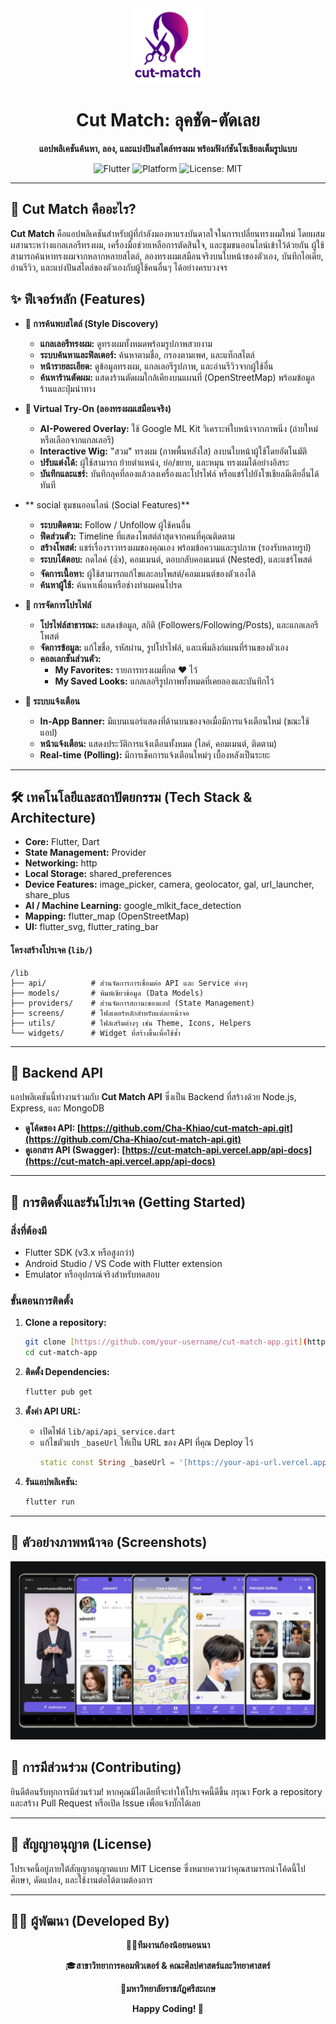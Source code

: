<div align="center">
  <img src="assets/images/cut_match_01.png" alt="Cut Match Logo" width="120" />
  <h1>Cut Match: ลุคชัด-ตัดเลย</h1>
  <p>
    <strong>แอปพลิเคชันค้นหา, ลอง, และแบ่งปันสไตล์ทรงผม พร้อมฟังก์ชันโซเชียลเต็มรูปแบบ</strong>
  </p>
  <p>
    <img src="https://img.shields.io/badge/Flutter-3.x-02569B?style=for-the-badge&logo=flutter" alt="Flutter">
    <img src="https://img.shields.io/badge/Platform-Android%20%7C%20iOS-brightgreen.svg?style=for-the-badge" alt="Platform">
    <img src="https://img.shields.io/badge/License-MIT-blue.svg?style=for-the-badge" alt="License: MIT">
  </p>
</div>

---

## 📖 Cut Match คืออะไร?
**Cut Match** คือแอปพลิเคชันสำหรับผู้ที่กำลังมองหาแรงบันดาลใจในการเปลี่ยนทรงผมใหม่ โดยผสมผสานระหว่างแกลเลอรีทรงผม, เครื่องมือช่วยเหลือการตัดสินใจ, และชุมชนออนไลน์เข้าไว้ด้วยกัน ผู้ใช้สามารถค้นหาทรงผมจากหลากหลายสไตล์, ลองทรงผมเสมือนจริงบนใบหน้าของตัวเอง, บันทึกไอเดีย, อ่านรีวิว, และแบ่งปันสไตล์ของตัวเองกับผู้ใช้คนอื่นๆ ได้อย่างครบวงจร

## ✨ ฟีเจอร์หลัก (Features)

- **🎨 การค้นพบสไตล์ (Style Discovery)**
  - **แกลเลอรีทรงผม:** ดูทรงผมทั้งหมดพร้อมรูปภาพสวยงาม
  - **ระบบค้นหาและฟิลเตอร์:** ค้นหาตามชื่อ, กรองตามเพศ, และแท็กสไตล์
  - **หน้ารายละเอียด:** ดูข้อมูลทรงผม, แกลเลอรีรูปภาพ, และอ่านรีวิวจากผู้ใช้อื่น
  - **ค้นหาร้านตัดผม:** แสดงร้านตัดผมใกล้เคียงบนแผนที่ (OpenStreetMap) พร้อมข้อมูลร้านและปุ่มนำทาง

- **📸 Virtual Try-On (ลองทรงผมเสมือนจริง)**
  - **AI-Powered Overlay:** ใช้ Google ML Kit วิเคราะห์ใบหน้าจากภาพนิ่ง (ถ่ายใหม่หรือเลือกจากแกลเลอรี)
  - **Interactive Wig:** "สวม" ทรงผม (ภาพพื้นหลังใส) ลงบนใบหน้าผู้ใช้โดยอัตโนมัติ
  - **ปรับแต่งได้:** ผู้ใช้สามารถ ย้ายตำแหน่ง, ย่อ/ขยาย, และหมุน ทรงผมได้อย่างอิสระ
  - **บันทึกและแชร์:** บันทึกลุคที่ลองแล้วลงเครื่องและโปรไฟล์ หรือแชร์ไปยังโซเชียลมีเดียอื่นได้ทันที

- ** social ชุมชนออนไลน์ (Social Features)**
  - **ระบบติดตาม:** Follow / Unfollow ผู้ใช้คนอื่น
  - **ฟีดส่วนตัว:** Timeline ที่แสดงโพสต์ล่าสุดจากคนที่คุณติดตาม
  - **สร้างโพสต์:** แชร์เรื่องราวทรงผมของคุณเอง พร้อมข้อความและรูปภาพ (รองรับหลายรูป)
  - **ระบบโต้ตอบ:** กดไลค์ (👍), คอมเมนต์, ตอบกลับคอมเมนต์ (Nested), และแชร์โพสต์
  - **จัดการเนื้อหา:** ผู้ใช้สามารถแก้ไขและลบโพสต์/คอมเมนต์ของตัวเองได้
  - **ค้นหาผู้ใช้:** ค้นหาเพื่อนหรือช่างทำผมคนโปรด

- **👤 การจัดการโปรไฟล์**
  - **โปรไฟล์สาธารณะ:** แสดงข้อมูล, สถิติ (Followers/Following/Posts), และแกลเลอรีโพสต์
  - **จัดการข้อมูล:** แก้ไขชื่อ, รหัสผ่าน, รูปโปรไฟล์, และเพิ่มลิงก์แผนที่ร้านของตัวเอง
  - **คอลเลกชันส่วนตัว:**
    - **My Favorites:** รายการทรงผมที่กด ❤️ ไว้
    - **My Saved Looks:** แกลเลอรีรูปภาพทั้งหมดที่เคยลองและบันทึกไว้

- **🔔 ระบบแจ้งเตือน**
  - **In-App Banner:** มีแบนเนอร์แสดงที่ด้านบนของจอเมื่อมีการแจ้งเตือนใหม่ (ขณะใช้แอป)
  - **หน้าแจ้งเตือน:** แสดงประวัติการแจ้งเตือนทั้งหมด (ไลค์, คอมเมนต์, ติดตาม)
  - **Real-time (Polling):** มีการเช็คการแจ้งเตือนใหม่ๆ เบื้องหลังเป็นระยะ

---

## 🛠️ เทคโนโลยีและสถาปัตยกรรม (Tech Stack & Architecture)

- **Core:** Flutter, Dart
- **State Management:** Provider
- **Networking:** http
- **Local Storage:** shared_preferences
- **Device Features:** image_picker, camera, geolocator, gal, url_launcher, share_plus
- **AI / Machine Learning:** google_mlkit_face_detection
- **Mapping:** flutter_map (OpenStreetMap)
- **UI:** flutter_svg, flutter_rating_bar

#### โครงสร้างโปรเจค (`lib/`)
```
/lib
├── api/          # ส่วนจัดการการเชื่อมต่อ API และ Service ต่างๆ
├── models/       # พิมพ์เขียวข้อมูล (Data Models)
├── providers/    # ส่วนจัดการสถานะของแอป (State Management)
├── screens/      # โฟลเดอร์หลักสำหรับแต่ละหน้าจอ
├── utils/        # ไฟล์เสริมต่างๆ เช่น Theme, Icons, Helpers
└── widgets/      # Widget ที่สร้างขึ้นเพื่อใช้ซ้ำ
```

---

## 🔌 Backend API
แอปพลิเคชันนี้ทำงานร่วมกับ **Cut Match API** ซึ่งเป็น Backend ที่สร้างด้วย Node.js, Express, และ MongoDB
- **ดูโค้ดของ API: [https://github.com/Cha-Khiao/cut-match-api.git](https://github.com/Cha-Khiao/cut-match-api.git)**
- **ดูเอกสาร API (Swagger): [https://cut-match-api.vercel.app/api-docs](https://cut-match-api.vercel.app/api-docs)**
---

## 🚀 การติดตั้งและรันโปรเจค (Getting Started)

### สิ่งที่ต้องมี
- Flutter SDK (v3.x หรือสูงกว่า)
- Android Studio / VS Code with Flutter extension
- Emulator หรืออุปกรณ์จริงสำหรับทดสอบ

### ขั้นตอนการติดตั้ง
1.  **Clone a repository:**
    ```bash
    git clone [https://github.com/your-username/cut-match-app.git](https://github.com/your-username/cut-match-app.git)
    cd cut-match-app
    ```

2.  **ติดตั้ง Dependencies:**
    ```bash
    flutter pub get
    ```

3.  **ตั้งค่า API URL:**
    - เปิดไฟล์ `lib/api/api_service.dart`
    - แก้ไขตัวแปร `_baseUrl` ให้เป็น URL ของ API ที่คุณ Deploy ไว้
      ```dart
      static const String _baseUrl = '[https://your-api-url.vercel.app/api](https://your-api-url.vercel.app/api)';
      ```

4.  **รันแอปพลิเคชัน:**
    ```bash
    flutter run
    ```
---

## 📸 ตัวอย่างภาพหน้าจอ (Screenshots)

![screenshots-1](./assets/images/Hairstyle_shots.png)

## 🤝 การมีส่วนร่วม (Contributing)
ยินดีต้อนรับทุกการมีส่วนร่วม! หากคุณมีไอเดียที่จะทำให้โปรเจคนี้ดีขึ้น กรุณา Fork a repository และสร้าง Pull Request หรือเปิด Issue เพื่อแจ้งบั๊กได้เลย

---

## 📜 สัญญาอนุญาต (License)
โปรเจคนี้อยู่ภายใต้สัญญาอนุญาตแบบ MIT License ซึ่งหมายความว่าคุณสามารถนำโค้ดนี้ไปศึกษา, ดัดแปลง, และใช้งานต่อได้ตามต้องการ

---

## 👨‍💻 ผู้พัฒนา (Developed By)

<div align="center">

🧑‍🎓**ทีมงานก้องน้อยนอนนา**

🎓**สาขาวิทยาการคอมพิวเตอร์ & คณะศิลปศาสตร์และวิทยาศาสตร์**

🏫**มหาวิทยาลัยราชภัฏศรีสะเกษ**

**Happy Coding! 🚀**

</div>